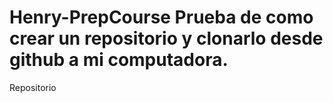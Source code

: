 # Henry-PrepCourse Prueba de como crear un repositorio y clonarlo desde github a mi computadora.
Repositorio
